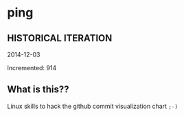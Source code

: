 # ping

## HISTORICAL ITERATION
2014-12-03

Incremented: 914

## What is this?? 
Linux skills to hack the github commit visualization chart `;-)`
